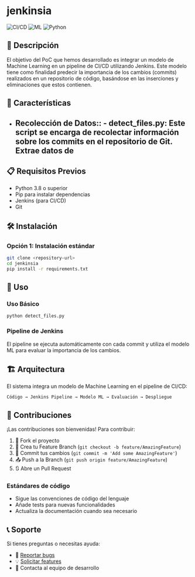 # jenkinsia

![CI/CD](https://img.shields.io/badge/CI%2FCD-Jenkins-blue)
![ML](https://img.shields.io/badge/ML-scikit--learn-orange)
![Python](https://img.shields.io/badge/Python-3.8+-green)

## 📝 Descripción

El objetivo del PoC que hemos desarrollado es integrar un modelo de Machine Learning en un pipeline de CI/CD utilizando Jenkins. Este modelo tiene como finalidad predecir la importancia de los cambios (commits) realizados en un repositorio de código, basándose en las inserciones y eliminaciones que estos contienen.

## 🚀 Características

- ## Recolección de Datos:: - detect_files.py: Este script se encarga de recolectar información sobre los commits en el repositorio de Git. Extrae datos de

## 📋 Requisitos Previos

- Python 3.8 o superior
- Pip para instalar dependencias
- Jenkins (para CI/CD)
- Git

## 🛠️ Instalación

### Opción 1: Instalación estándar
```bash
git clone <repository-url>
cd jenkinsia
pip install -r requirements.txt
```

## 🎯 Uso

### Uso Básico
```bash
python detect_files.py
```

### Pipeline de Jenkins
El pipeline se ejecuta automáticamente con cada commit y utiliza el modelo ML para evaluar la importancia de los cambios.

## 🏗️ Arquitectura

El sistema integra un modelo de Machine Learning en el pipeline de CI/CD:

```
Código → Jenkins Pipeline → Modelo ML → Evaluación → Despliegue
```

## 🤝 Contribuciones

¡Las contribuciones son bienvenidas! Para contribuir:

1. 🍴 Fork el proyecto
2. 🌟 Crea tu Feature Branch (`git checkout -b feature/AmazingFeature`)
3. 📝 Commit tus cambios (`git commit -m 'Add some AmazingFeature'`)
4. 📤 Push a la Branch (`git push origin feature/AmazingFeature`)
5. 🔃 Abre un Pull Request

### Estándares de código
- Sigue las convenciones de código del lenguaje
- Añade tests para nuevas funcionalidades
- Actualiza la documentación cuando sea necesario

## 📞 Soporte

Si tienes preguntas o necesitas ayuda:

- 🐛 [Reportar bugs](../../issues)
- 💡 [Solicitar features](../../issues)
- 📧 Contacta al equipo de desarrollo
